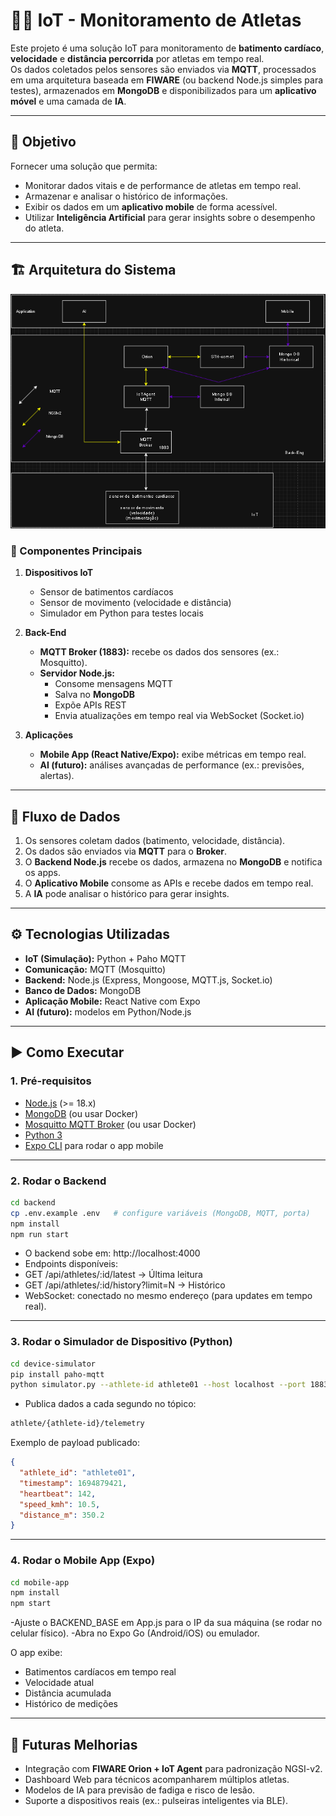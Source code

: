 # 🏃‍♂️ IoT - Monitoramento de Atletas  

Este projeto é uma solução IoT para monitoramento de **batimento cardíaco**, **velocidade** e **distância percorrida** por atletas em tempo real.  
Os dados coletados pelos sensores são enviados via **MQTT**, processados em uma arquitetura baseada em **FIWARE** (ou backend Node.js simples para testes), armazenados em **MongoDB** e disponibilizados para um **aplicativo móvel** e uma camada de **IA**.  

---

## 🚀 Objetivo  
Fornecer uma solução que permita:  
- Monitorar dados vitais e de performance de atletas em tempo real.  
- Armazenar e analisar o histórico de informações.  
- Exibir os dados em um **aplicativo mobile** de forma acessível.  
- Utilizar **Inteligência Artificial** para gerar insights sobre o desempenho do atleta.  

---

## 🏗️ Arquitetura do Sistema  

![Arquitetura IoT](./images/diagrama.png) 

### 📌 Componentes Principais  

1. **Dispositivos IoT**  
   - Sensor de batimentos cardíacos  
   - Sensor de movimento (velocidade e distância)  
   - Simulador em Python para testes locais  

2. **Back-End**  
   - **MQTT Broker (1883):** recebe os dados dos sensores (ex.: Mosquitto).  
   - **Servidor Node.js:**  
     - Consome mensagens MQTT  
     - Salva no **MongoDB**  
     - Expõe APIs REST  
     - Envia atualizações em tempo real via WebSocket (Socket.io)  

3. **Aplicações**  
   - **Mobile App (React Native/Expo):** exibe métricas em tempo real.  
   - **AI (futuro):** análises avançadas de performance (ex.: previsões, alertas).  

---

## 🔗 Fluxo de Dados  

1. Os sensores coletam dados (batimento, velocidade, distância).  
2. Os dados são enviados via **MQTT** para o **Broker**.  
3. O **Backend Node.js** recebe os dados, armazena no **MongoDB** e notifica os apps.  
4. O **Aplicativo Mobile** consome as APIs e recebe dados em tempo real.  
5. A **IA** pode analisar o histórico para gerar insights.  

---

## ⚙️ Tecnologias Utilizadas  

- **IoT (Simulação):** Python + Paho MQTT  
- **Comunicação:** MQTT (Mosquitto)  
- **Backend:** Node.js (Express, Mongoose, MQTT.js, Socket.io)  
- **Banco de Dados:** MongoDB  
- **Aplicação Mobile:** React Native com Expo  
- **AI (futuro):** modelos em Python/Node.js  

---

## ▶️ Como Executar  

### 1. Pré-requisitos
- [Node.js](https://nodejs.org/) (>= 18.x)  
- [MongoDB](https://www.mongodb.com/try/download/community) (ou usar Docker)  
- [Mosquitto MQTT Broker](https://mosquitto.org/download/) (ou usar Docker)  
- [Python 3](https://www.python.org/downloads/)  
- [Expo CLI](https://docs.expo.dev/get-started/installation/) para rodar o app mobile  

---

### 2. Rodar o Backend  

```bash
cd backend
cp .env.example .env   # configure variáveis (MongoDB, MQTT, porta)
npm install
npm run start
```

- O backend sobe em: http://localhost:4000
- Endpoints disponíveis:
- GET /api/athletes/:id/latest → Última leitura
- GET /api/athletes/:id/history?limit=N → Histórico
- WebSocket: conectado no mesmo endereço (para updates em tempo real).

--- 

### 3. Rodar o Simulador de Dispositivo (Python)

```bash
cd device-simulator
pip install paho-mqtt
python simulator.py --athlete-id athlete01 --host localhost --port 1883 --interval 1
```

- Publica dados a cada segundo no tópico:

```bash
athlete/{athlete-id}/telemetry
```

Exemplo de payload publicado:

```json
{
  "athlete_id": "athlete01",
  "timestamp": 1694879421,
  "heartbeat": 142,
  "speed_kmh": 10.5,
  "distance_m": 350.2
}
```

---

### 4. Rodar o Mobile App (Expo)

```bash
cd mobile-app
npm install
npm start
```

-Ajuste o BACKEND_BASE em App.js para o IP da sua máquina (se rodar no celular físico).
-Abra no Expo Go (Android/iOS) ou emulador.

O app exibe:
- Batimentos cardíacos em tempo real
- Velocidade atual
- Distância acumulada
- Histórico de medições

---

## 📌 Futuras Melhorias  

- Integração com **FIWARE Orion + IoT Agent** para padronização NGSI-v2.
- Dashboard Web para técnicos acompanharem múltiplos atletas.
- Modelos de IA para previsão de fadiga e risco de lesão.
- Suporte a dispositivos reais (ex.: pulseiras inteligentes via BLE).
